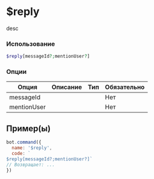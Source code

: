 # $reply
desc
### Использование
```php
$reply[messageId?;mentionUser?]
```

### Опции

| Опция | Описание | Тип | Обязательно |
|--------|-------------|------|----------|
| messageId |  |  | Нет | 
| mentionUser |  |  | Нет | 
## Пример(ы)

```javascript
bot.command({
  name: '$reply',
  code: `
$reply[messageId?;mentionUser?]`
// Возвращает: ...
})
```